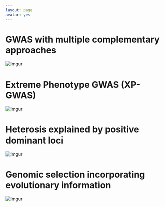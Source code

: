```yaml
---
layout: page
avatar: yes
---
```


# GWAS with multiple complementary approaches
![Imgur](http://i.imgur.com/wRig9FV.png)

# Extreme Phenotype GWAS (XP-GWAS)
![Imgur](http://i.imgur.com/Y0V2i7V.png)

# Heterosis explained by positive dominant loci
![Imgur](http://i.imgur.com/KpI20B9.png)

# Genomic selection incorporating evolutionary information
![Imgur](http://i.imgur.com/QLz2eNN.png)


